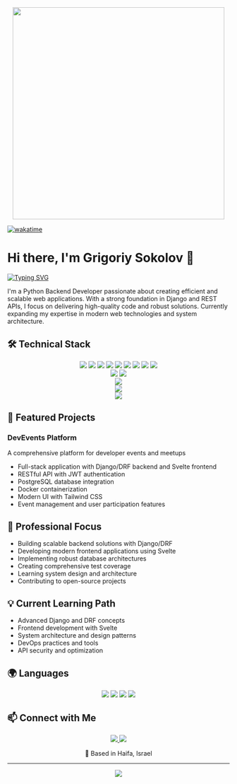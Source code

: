 <div align="center">
  <img src="https://user-images.githubusercontent.com/74038190/225813708-98b745f2-7d22-48cf-9150-083f1b00d6c9.gif" width="480" />
</div>

[![wakatime](https://wakatime.com/badge/user/844dcd30-f1f0-4756-a5e2-d86a01230631.svg)](https://wakatime.com/@844dcd30-f1f0-4756-a5e2-d86a01230631)



# Hi there, I'm Grigoriy Sokolov 👋

[![Typing SVG](https://readme-typing-svg.herokuapp.com?color=%2336BCF7&lines=Python+Backend+Developer;Full+Stack+Enthusiast)](https://git.io/typing-svg)


I'm a Python Backend Developer passionate about creating efficient and scalable web applications. With a strong foundation in Django and REST APIs, I focus on delivering high-quality code and robust solutions. Currently expanding my expertise in modern web technologies and system architecture.

## 🛠 Technical Stack

<div align="center">
  <img src="https://img.shields.io/badge/Python-3776AB?style=for-the-badge&logo=python&logoColor=white" />
  <img src="https://img.shields.io/badge/Django-092E20?style=for-the-badge&logo=django&logoColor=white" />
  <img src="https://img.shields.io/badge/DRF-FF1709?style=for-the-badge&logo=django&logoColor=white" />
  <img src="https://img.shields.io/badge/Svelte-FF3E00?style=for-the-badge&logo=svelte&logoColor=white" />
  <img src="https://img.shields.io/badge/Tailwind_CSS-38B2AC?style=for-the-badge&logo=tailwind-css&logoColor=white" />
  <img src="https://img.shields.io/badge/PostgreSQL-316192?style=for-the-badge&logo=postgresql&logoColor=white" />
  <img src="https://img.shields.io/badge/Docker-2496ED?style=for-the-badge&logo=docker&logoColor=white" />
  <img src="https://img.shields.io/badge/Git-F05032?style=for-the-badge&logo=git&logoColor=white" />
  <img src="https://img.shields.io/badge/Pytest-0A9EDC?style=for-the-badge&logo=pytest&logoColor=white" />
</div>

<div align="center">
  <img src="https://github-readme-stats.vercel.app/api?username=SokolovG&show_icons=true&theme=tokyonight" />
  <img src="https://github-readme-streak-stats.herokuapp.com/?user=SokolovG&theme=tokyonight" />
</div>

<div align="center">
  <img src="https://github-readme-activity-graph.vercel.app/graph?username=SokolovG&theme=tokyo-night" />
</div>
<div align="center">
  <img src="https://github-readme-stats.vercel.app/api/top-langs/?username=SokolovG&layout=compact&theme=tokyonight" />
</div>
<div align="center">
  <img src="https://now-playing-codestackr.vercel.app/api/now-playing" />
</div>

## 🚀 Featured Projects

### DevEvents Platform
A comprehensive platform for developer events and meetups
- Full-stack application with Django/DRF backend and Svelte frontend
- RESTful API with JWT authentication
- PostgreSQL database integration
- Docker containerization
- Modern UI with Tailwind CSS
- Event management and user participation features

## 🎯 Professional Focus

- Building scalable backend solutions with Django/DRF
- Developing modern frontend applications using Svelte
- Implementing robust database architectures
- Creating comprehensive test coverage
- Learning system design and architecture
- Contributing to open-source projects

## 💡 Current Learning Path

- Advanced Django and DRF concepts
- Frontend development with Svelte
- System architecture and design patterns
- DevOps practices and tools
- API security and optimization

## 🌍 Languages

<div align="center">
  <img src="https://img.shields.io/badge/Russian-Native-blue?style=for-the-badge" />
  <img src="https://img.shields.io/badge/Hebrew-B2-green?style=for-the-badge" />
  <img src="https://img.shields.io/badge/English-A2-orange?style=for-the-badge" />
  <img src="https://img.shields.io/badge/German-A2-orange?style=for-the-badge" />
</div>

## 📫 Connect with Me

<p align="center">
  <a href="mailto:Sokolov_Gr@proton.me">
    <img src="https://img.shields.io/badge/ProtonMail-8B89CC?style=for-the-badge&logo=protonmail&logoColor=white" />
  </a>
  <a href="https://t.me/Sokolov_Gr">
    <img src="https://img.shields.io/badge/Telegram-2CA5E0?style=for-the-badge&logo=telegram&logoColor=white" />
  </a>
</p>

<p align="center">📍 Based in Haifa, Israel</p>

---
<p align="center">
  <img src="https://komarev.com/ghpvc/?username=sokolovgv&color=blueviolet&style=flat-square&label=Profile+Views" />
</p>
